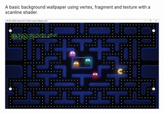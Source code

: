 A basic background wallpaper using vertex, fragment and texture with a scanline shader.

![RSX basic cube example](rsx_basic_wallpaper.png?raw=true)

